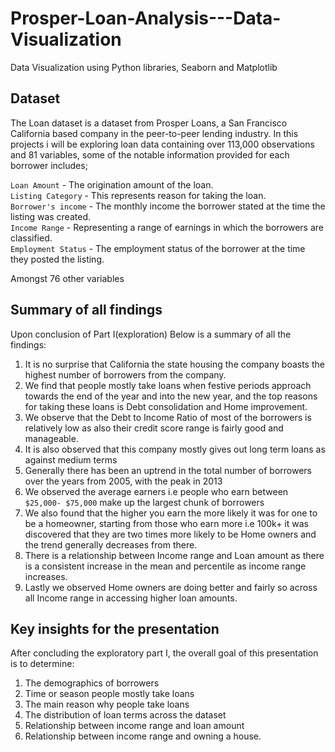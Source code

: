 # Prosper-Loan-Analysis---Data-Visualization
Data Visualization using Python libraries, Seaborn and Matplotlib

## Dataset 
The Loan dataset is a dataset from Prosper Loans, a San Francisco California based company in the peer-to-peer lending industry. In this projects i will be exploring loan data containing over 113,000 observations and 81 variables, some of the notable information provided for each borrower includes;

`Loan Amount` - The origination amount of the loan.  
`Listing Category` - This represents reason for taking the loan.   
`Borrower's income` - The monthly income the borrower stated at the time the listing was created.  
`Income Range` - Representing a range of earnings in which the borrowers are classified.  
`Employment Status` - The employment status of the borrower at the time they posted the listing.

Amongst 76 other variables

## Summary of all findings
Upon conclusion of Part I(exploration) Below is a summary of all the findings:

1. It is no surprise that California the state housing the company boasts the highest number of borrowers from the company.
2. We find that people mostly take loans when festive periods approach towards the end of the year and into the new year, and the top reasons for taking these loans is Debt consolidation and Home improvement.
3. We observe that the Debt to Income Ratio of most of the borrowers is relatively low as also their credit score range is fairly good and manageable.
4. It is also observed that this company mostly gives out long term loans as against medium terms
5. Generally there has been an uptrend in the total number of borrowers over the years from 2005, with the peak in 2013
6. We observed the average earners i.e people who earn between `$25,000- $75,000` make up the largest chunk of borrowers
7. We also found that the higher you earn the more likely it was for one to be a homeowner, starting from those who earn more i.e 100k+ it was discovered that they are two times more likely to be Home owners and the trend generally decreases from there.
8. There is a relationship between Income range and Loan amount as there is a consistent increase in the mean and percentile as income range increases.
9. Lastly we observed Home owners are doing better and fairly so across all Income range in accessing higher loan amounts.

## Key insights for the presentation

After concluding the exploratory part I, the overall goal of this presentation is to determine:

1. The demographics of borrowers
2. Time or season people mostly take loans 
3. The main reason why people take loans
4. The distribution of loan terms across the dataset
5. Relationship between income range and loan amount
6. Relationship between income range and owning a house.